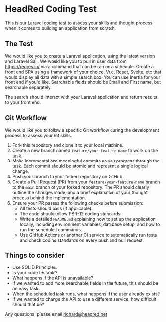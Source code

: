 # HeadRed Coding Test

This is our Laravel coding test to assess your skills and thought process when it comes to building an application from scratch.

## The Test

We would like you to create a Laravel application, using the latest version and Laravel Sail. We would like you to pull in user data from https://reqres.in/ via a command that can be ran on a schedule. Create a front end SPA using a framework of your choice, Vue, React, Svelte, etc that would display all data with a simple search box. You can use Inertia for your front end if you'd like.
Searchable fields should be Email and First name, but searchable separately.

The search should interact with your Laravel application and return results to your front end.

## Git Workflow

We would like you to follow a specific Git workflow during the development process to assess your Git skills.

1. Fork this repository and clone it to your local machine.
2. Create a new branch named `feature/your-feature-name` to work on the task.
3. Make incremental and meaningful commits as you progress through the task. Each commit should be atomic and represent a single logical change.
4. Push your branch to your forked repository on GitHub.
5. Create a Pull Request (PR) from your `feature/your-feature-name` branch to the `main` branch of your forked repository. The PR should clearly outline the changes made, and a brief explanation of your thought process behind the implementation.
6. Ensure your PR passes the following checks before submission:
   - All tests should pass (if applicable).
   - The code should follow PSR-12 coding standards.
   - Write a detailed `README.md` explaining how to set up the application locally, including environment variables, database setup, and how to run the scheduled commands.
   - Use GitHub Actions or another CI service to automatically run tests and check coding standards on every push and pull request.


## Things to consider

 - Use SOLID Principles.
 - Is your code testable?
 - What happens if the API is unavailable?
 - If we wanted to add more searchable fields in the future, this should be an easy task.
 - When the scheduled task runs, what happens if the user already exists?
 - If we wanted to change the API to use a different service, how difficult should that be?


Any questions, please email richard@headred.net
